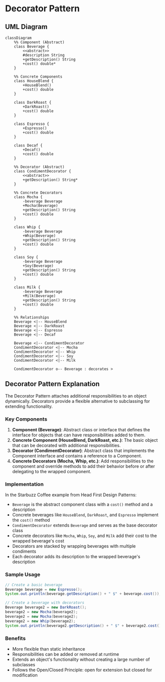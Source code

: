 # Decorator Pattern

## UML Diagram

```mermaid
classDiagram
    %% Component (Abstract)
    class Beverage {
        <<abstract>>
        #description String
        +getDescription() String
        +cost() double*
    }
    
    %% Concrete Components
    class HouseBlend {
        +HouseBlend()
        +cost() double
    }
    
    class DarkRoast {
        +DarkRoast()
        +cost() double
    }
    
    class Espresso {
        +Espresso()
        +cost() double
    }
    
    class Decaf {
        +Decaf()
        +cost() double
    }
    
    %% Decorator (Abstract)
    class CondimentDecorator {
        <<abstract>>
        +getDescription() String*
    }
    
    %% Concrete Decorators
    class Mocha {
        -beverage Beverage
        +Mocha(Beverage)
        +getDescription() String
        +cost() double
    }
    
    class Whip {
        -beverage Beverage
        +Whip(Beverage)
        +getDescription() String
        +cost() double
    }
    
    class Soy {
        -beverage Beverage
        +Soy(Beverage)
        +getDescription() String
        +cost() double
    }
    
    class Milk {
        -beverage Beverage
        +Milk(Beverage)
        +getDescription() String
        +cost() double
    }
    
    %% Relationships
    Beverage <|-- HouseBlend
    Beverage <|-- DarkRoast
    Beverage <|-- Espresso
    Beverage <|-- Decaf
    
    Beverage <|-- CondimentDecorator
    CondimentDecorator <|-- Mocha
    CondimentDecorator <|-- Whip
    CondimentDecorator <|-- Soy
    CondimentDecorator <|-- Milk
    
    CondimentDecorator o-- Beverage : decorates >
```

## Decorator Pattern Explanation

The Decorator Pattern attaches additional responsibilities to an object dynamically. Decorators provide a flexible alternative to subclassing for extending functionality.

### Key Components

1. **Component (Beverage)**: Abstract class or interface that defines the interface for objects that can have responsibilities added to them.
2. **Concrete Component (HouseBlend, DarkRoast, etc.)**: The basic object that can be decorated with additional responsibilities.
3. **Decorator (CondimentDecorator)**: Abstract class that implements the Component interface and contains a reference to a Component.
4. **Concrete Decorators (Mocha, Whip, etc.)**: Add responsibilities to the component and override methods to add their behavior before or after delegating to the wrapped component.

### Implementation

In the Starbuzz Coffee example from Head First Design Patterns:

- `Beverage` is the abstract component class with a `cost()` method and a description
- Concrete beverages like `HouseBlend`, `DarkRoast`, and `Espresso` implement the `cost()` method
- `CondimentDecorator` extends `Beverage` and serves as the base decorator class
- Concrete decorators like `Mocha`, `Whip`, `Soy`, and `Milk` add their cost to the wrapped beverage's cost
- Decorators are stacked by wrapping beverages with multiple condiments
- Each decorator adds its description to the wrapped beverage's description

### Sample Usage

```java
// Create a basic beverage
Beverage beverage = new Espresso();
System.out.println(beverage.getDescription() + " $" + beverage.cost());

// Create a beverage with decorators
Beverage beverage2 = new DarkRoast();
beverage2 = new Mocha(beverage2);
beverage2 = new Mocha(beverage2);
beverage2 = new Whip(beverage2);
System.out.println(beverage2.getDescription() + " $" + beverage2.cost());
```

### Benefits

- More flexible than static inheritance
- Responsibilities can be added or removed at runtime
- Extends an object's functionality without creating a large number of subclasses
- Follows the Open/Closed Principle: open for extension but closed for modification
